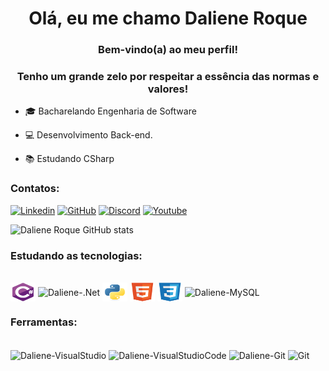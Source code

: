 <h1 align="center">Olá, eu me chamo Daliene Roque </h1>
<h3 align="center">Bem-vindo(a) ao meu perfil! </h3>

<h3 align="center">Tenho um grande zelo por respeitar a essência das normas e valores! </h3> 


- 🎓 Bacharelando Engenharia de Software

- 💻 Desenvolvimento Back-end.

- 📚 Estudando CSharp






### Contatos:

[![Linkedin](https://img.shields.io/badge/LinkedIn-0077B5?style=for-the-badge&logo=linkedin&logoColor=white)](https://www.linkedin.com/in/daliene-roque-a5b167269/)
[![GitHub](https://img.shields.io/badge/GitHub-100000?style=for-the-badge&logo=github&logoColor=white)](https://github.com/DalieneRoque)
[![Discord](https://img.shields.io/badge/Discord-7289DA?style=for-the-badge&logo=discord&logoColor=white)](https://discord.gg/5EsYDnNDky)
[![Youtube](https://img.shields.io/badge/YouTube-FF0000?style=for-the-badge&logo=youtube&logoColor=white)](https://www.youtube.com/channel/UCzS1CS4ll7-4kWyIwYVhz9w)

![Daliene Roque GitHub stats](https://github-readme-stats.vercel.app/api?username=DalieneRoque&show_icons=true&theme=radical)

### Estudando as tecnologias: 

<div style="display: inline_block"><br>
    <img align="center" alt="Daliene-Csharp" height="30" width="40" src="https://raw.githubusercontent.com/devicons/devicon/master/icons/csharp/csharp-original.svg">
    <img align="center" alt="Daliene-.Net" height="30" width="40" src="https://cdn.jsdelivr.net/gh/devicons/devicon@latest/icons/dotnetcore/dotnetcore-original.svg" />
    <img align="center" alt="Daliene-Python" height="30" width="40" src="https://raw.githubusercontent.com/devicons/devicon/master/icons/python/python-original.svg">
    <img align="center" alt="Daliene-HTML" height="30" width="40" src="https://raw.githubusercontent.com/devicons/devicon/master/icons/html5/html5-original.svg">
    <img align="center" alt="Daliene-CSS" height="30" width="40" src="https://raw.githubusercontent.com/devicons/devicon/master/icons/css3/css3-original.svg">
    <img align="center" alt="Daliene-MySQL" height="30" width="40" src="https://cdn.jsdelivr.net/gh/devicons/devicon@latest/icons/mysql/mysql-original.svg" />
          
          
</div>

### Ferramentas:

<div style="display: inline_block"><br>
    <img align="center" alt="Daliene-VisualStudio" height="30" width="40" src="https://cdn.jsdelivr.net/gh/devicons/devicon@latest/icons/visualstudio/visualstudio-original.svg" />
    <img align="center" alt="Daliene-VisualStudioCode" height="30" width="40" src="https://cdn.jsdelivr.net/gh/devicons/devicon@latest/icons/vscode/vscode-original.svg" />   
    <img align="center" alt="Daliene-Git" height="30" width="40" src="https://cdn.jsdelivr.net/gh/devicons/devicon@latest/icons/git/git-original.svg" />
    <img align="center" alt="Git" height="30" width="40" src="https://devicons.railway.app/i/github-light.svg">          
</div>










